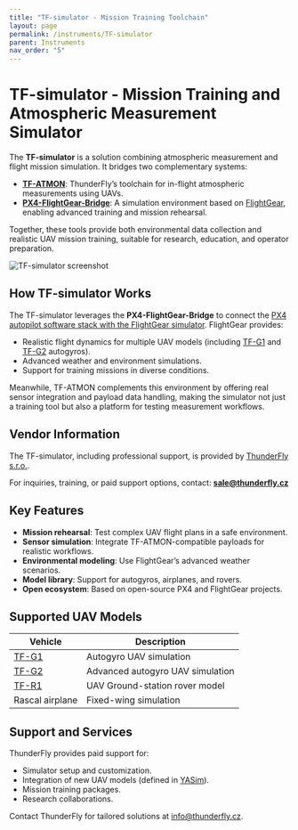```yaml
---
title: "TF-simulator - Mission Training Toolchain"
layout: page
permalink: /instruments/TF-simulator
parent: Instruments
nav_order: "5"
---
```


# TF-simulator - Mission Training and Atmospheric Measurement Simulator

The **TF-simulator** is a solution combining atmospheric measurement and flight mission simulation. It bridges two complementary systems:

* **[TF-ATMON](/instruments/TF-ATMON)**: ThunderFly’s toolchain for in-flight atmospheric measurements using UAVs.
* **[PX4-FlightGear-Bridge](https://github.com/ThunderFly-aerospace/PX4-FlightGear-Bridge)**: A simulation environment based on [FlightGear](https://www.flightgear.org/), enabling advanced training and mission rehearsal.

Together, these tools provide both environmental data collection and realistic UAV mission training, suitable for research, education, and operator preparation.

![TF-simulator screenshot](https://raw.githubusercontent.com/PX4/PX4-FlightGear-Bridge/master/art/screenshot.png)

## How TF-simulator Works

The TF-simulator leverages the **PX4-FlightGear-Bridge** to connect the [PX4 autopilot software stack with the FlightGear simulator](https://docs.px4.io/main/en/sim_flightgear/). FlightGear provides:

* Realistic flight dynamics for multiple UAV models (including [TF-G1](https://github.com/ThunderFly-aerospace/TF-G1) and [TF-G2](/instruments/TF-G2) autogyros).
* Advanced weather and environment simulations.
* Support for training missions in diverse conditions.

Meanwhile, TF-ATMON complements this environment by offering real sensor integration and payload data handling, making the simulator not just a training tool but also a platform for testing measurement workflows.

## Vendor Information

The TF-simulator, including professional support, is provided by [ThunderFly s.r.o.](https://www.thunderfly.cz/).

For inquiries, training, or paid support options, contact: **[sale@thunderfly.cz](mailto:sale@thunderfly.cz)**

## Key Features

* **Mission rehearsal**: Test complex UAV flight plans in a safe environment.
* **Sensor simulation**: Integrate TF-ATMON-compatible payloads for realistic workflows.
* **Environmental modeling**: Use FlightGear’s advanced weather scenarios.
* **Model library**: Support for autogyros, airplanes, and rovers.
* **Open ecosystem**: Based on open-source PX4 and FlightGear projects.

## Supported UAV Models

| Vehicle                                                           | Description                      |
| ----------------------------------------------------------------- | -------------------------------- |
| [TF-G1](https://github.com/ThunderFly-aerospace/FlightGear-TF-G1) | Autogyro UAV simulation          |
| [TF-G2](/instruments/TF-G2)                                       | Advanced autogyro UAV simulation |
| [TF-R1](https://github.com/ThunderFly-aerospace/TF-R1)            | UAV Ground-station rover model               |
| Rascal airplane                                                   | Fixed-wing simulation            |

## Support and Services

ThunderFly provides paid support for:

* Simulator setup and customization.
* Integration of new UAV models (defined in [YASim](https://wiki.flightgear.org/YASim)).
* Mission training packages.
* Research collaborations.

Contact ThunderFly for tailored solutions at [info@thunderfly.cz](mailto:info@thunderfly.cz).

